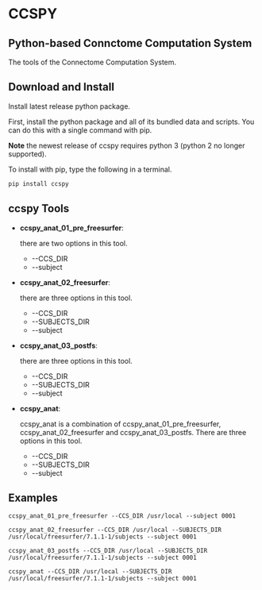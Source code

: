 # CCSPY

## Python-based Connctome Computation System

The tools of the Connectome Computation System.



## Download and Install

Install latest release python package.

First, install the python package and all of its bundled data and scripts. You can do this with a single command with pip.

**Note** the newest release of ccspy requires python 3 (python 2 no longer supported).

To install with pip, type the following in a terminal.
```sh
pip install ccspy
```



## ccspy Tools

+ **ccspy_anat_01_pre_freesurfer**:

  there are two options in this tool.

  + --CCS_DIR
  + --subject

+ **ccspy_anat_02_freesurfer**:

  there are three options in this tool.

  + --CCS_DIR
  + --SUBJECTS_DIR
  + --subject

+ **ccspy_anat_03_postfs**:

  there are three options in this tool.

  + --CCS_DIR
  + --SUBJECTS_DIR
  + --subject

+ **ccspy_anat**:

  ccspy_anat is a combination of ccspy_anat_01_pre_freesurfer, ccspy_anat_02_freesurfer and ccspy_anat_03_postfs. There are three options in this tool.

  + --CCS_DIR
  + --SUBJECTS_DIR
  + --subject



## Examples

```shell
ccspy_anat_01_pre_freesurfer --CCS_DIR /usr/local --subject 0001

ccspy_anat_02_freesurfer --CCS_DIR /usr/local --SUBJECTS_DIR /usr/local/freesurfer/7.1.1-1/subjects --subject 0001

ccspy_anat_03_postfs --CCS_DIR /usr/local --SUBJECTS_DIR /usr/local/freesurfer/7.1.1-1/subjects --subject 0001

ccspy_anat --CCS_DIR /usr/local --SUBJECTS_DIR /usr/local/freesurfer/7.1.1-1/subjects --subject 0001
```

